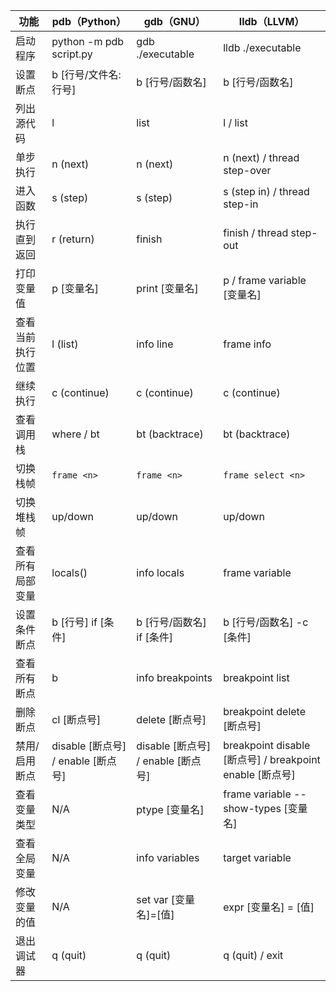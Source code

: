 
| 功能             | pdb（Python）                      | gdb（GNU）                         | lldb（LLVM）                                             |
| ---------------- | ---------------------------------- | ---------------------------------- | -------------------------------------------------------- |
| 启动程序         | python -m pdb script.py            | gdb ./executable                   | lldb ./executable                                        |
| 设置断点         | b [行号/文件名:行号]               | b [行号/函数名]                    | b [行号/函数名]                                          |
| 列出源代码       | l                                  | list                               | l / list                                                 |
| 单步执行         | n (next)                           | n (next)                           | n (next) / thread step-over                              |
| 进入函数         | s (step)                           | s (step)                           | s (step in) / thread step-in                             |
| 执行直到返回     | r (return)                         | finish                             | finish / thread step-out                                 |
| 打印变量值       | p [变量名]                         | print [变量名]                     | p / frame variable [变量名]                              |
| 查看当前执行位置 | l (list)                           | info line                          | frame info                                               |
| 继续执行         | c (continue)                       | c (continue)                       | c (continue)                                             |
| 查看调用栈       | where / bt                         | bt (backtrace)                     | bt (backtrace)                                           |
| 切换栈帧         | `frame <n>`                        | `frame <n>`                        | `frame select <n>`                                                         |
| 切换堆栈帧       | up/down                            | up/down                            | up/down                                                  |
| 查看所有局部变量 | locals()                           | info locals                        | frame variable                                           |
| 设置条件断点     | b [行号] if [条件]                 | b [行号/函数名] if [条件]          | b [行号/函数名] -c [条件]                                |
| 查看所有断点     | b                                  | info breakpoints                   | breakpoint list                                          |
| 删除断点         | cl [断点号]                        | delete [断点号]                    | breakpoint delete [断点号]                               |
| 禁用/启用断点    | disable [断点号] / enable [断点号] | disable [断点号] / enable [断点号] | breakpoint disable [断点号] / breakpoint enable [断点号] |
| 查看变量类型     | N/A                                | ptype [变量名]                     | frame variable --show-types [变量名]                     |
| 查看全局变量     | N/A                                | info variables                     | target variable                                          |
| 修改变量的值     | N/A                                | set var [变量名]=[值]              | expr [变量名] = [值]                                     |
| 退出调试器       | q (quit)                           | q (quit)                           | q (quit) / exit                                          |
